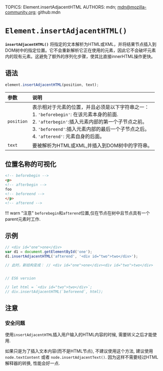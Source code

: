 TOPICS: Element.insertAdjacentHTML
AUTHORS: mdn; mdn@mozilla-community.org; github:mdn

# `Element.insertAdjacentHTML()`

**`insertAdjacentHTML()`** 将指定的文本解析为HTML或XML，并将结果节点插入到DOM树中的指定位置。它不会重新解析它正在使用的元素，因此它不会破坏元素内的现有元素。这避免了额外的序列化步骤，使其比直接innerHTML操作更快。

## 语法

```javascript
element.insertAdjacentHTML(position, text);
```

| 参数 | 说明 |
| :-- | :-- |
| `position` | 表示相对于元素的位置，并且必须是以下字符串之一：<br>1. `'beforebegin'`: 在该元素本身的前面.<br>2. `'afterbegin'`:插入元素内部的第一个子节点之前。<br>3. `'beforeend'`:插入元素内部的最后一个子节点之后。<br>4. `'afterend'`: 元素自身的后面。|
| `text` | 要被解析为HTML或XML,并插入到DOM树中的字符串。|

## 位置名称的可视化

```html
<!-- beforebegin -->
<p>
<!-- afterbegin -->
foo
<!-- beforeend -->
</p>
<!-- afterend -->
```

!!! warn "注意"
    `beforebegin`和`afterend`位置,仅在节点在树中且节点具有一个parent元素时工作.

## 示例

```javascript
// <div id="one">one</div>
var d1 = document.getElementById('one');
d1.insertAdjacentHTML('afterend', '<div id="two">two</div>');

// 此时，新结构变成： // <div id="one">one</div><div id="two">two</div>


// ES6 version

// let html = `<div id="two">two</div>`;
// div.insertAdjacentHTML(`beforeend`, html);
```

## 注意

### 安全问题

使用`insertAdjacentHTML`插入用户输入的HTML内容的时候, 需要转义之后才能使用.

如果只是为了插入文本内容(而不是HTML节点), 不建议使用这个方法, 建议使用`node.textContent` 或者 `node.insertAdjacentText()`.
因为这样不需要经过HTML解释器的转换, 性能会好一点.
